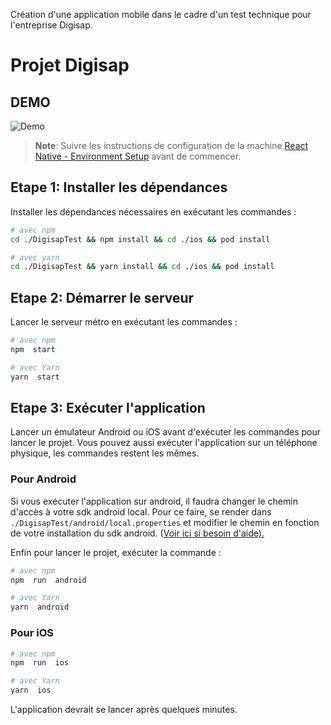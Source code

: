 Création d'une application mobile dans le cadre d'un test technique pour l'entreprise Digisap.

  

# Projet Digisap

## DEMO

![Demo](https://github.com/TajSinghESGI/DigisapTest/blob/main/demo.gif)
  

>**Note**: Suivre les instructions de configuration de la machine [React Native - Environment Setup](https://reactnative.dev/docs/environment-setup) avant de commencer.

  
## Etape 1: Installer les dépendances

Installer les dépendances nécessaires en exécutant les commandes : 

```bash
# avec npm
cd ./DigisapTest && npm install && cd ./ios && pod install

# avec yarn
cd ./DigisapTest && yarn install && cd ./ios && pod install
```  

## Etape 2: Démarrer le serveur

 
Lancer le serveur métro en exécutant les commandes :

```bash
# avec npm
npm  start

# avec Yarn
yarn  start
```

  
## Etape 3: Exécuter l'application

  

Lancer un émulateur Android ou iOS avant d'exécuter les commandes pour lancer le projet.  Vous pouvez aussi exécuter l'application sur un téléphone physique, les commandes restent les mêmes. 
  

### Pour Android

Si vous exécuter l'application sur android, il faudra changer le chemin d'accès à votre sdk android local. Pour ce faire, se render dans `./DigisapTest/android/local.properties` et modifier le chemin en fonction de votre installation du sdk android. ([Voir ici si besoin d'aide).](https://medium.com/@deepbag/react-native-issues-solution-sdk-location-not-found-96b976b32022)

Enfin pour lancer le projet, exécuter la commande : 

```bash
# avec npm
npm  run  android

# avec Yarn
yarn  android
```


### Pour iOS

```bash
# avec npm
npm  run  ios

# avec Yarn
yarn  ios
```

L'application devrait se lancer après quelques minutes. 

